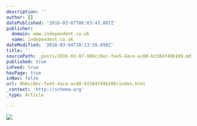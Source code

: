 ```yaml
---
description: ''
author: []
datePublished: '2016-03-07T06:03:43.807Z'
publisher:
  domain: www.independent.co.uk
  name: independent.co.uk
dateModified: '2016-03-04T20:13:59.898Z'
title: ''
sourcePath: _posts/2016-03-07-9b6cc8ec-fee5-4ace-ac08-b1584f49b109.md
published: true
inFeed: true
hasPage: true
inNav: false
url: 9b6cc8ec-fee5-4ace-ac08-b1584f49b109/index.html
_context: 'http://schema.org'
_type: Article

---
```

![](http://static.independent.co.uk/s3fs-public/styles/story_large/public/thumbnails/image/2016/03/04/11/ronaldo.jpg)